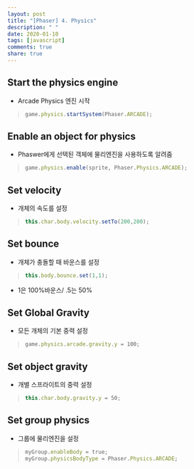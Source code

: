 ```yaml
---
layout: post
title: "[Phaser] 4. Physics"
description: " "
date: 2020-01-10
tags: [javascript]
comments: true
share: true
---
```


## Start the physics engine

- Arcade     Physics 엔진 시작

> ```Javascript
> game.physics.startSystem(Phaser.ARCADE);
> ```

 

## Enable an object for physics

- Phaswer에게 선택된 객체에 물리엔진을 사용하도록 알려줌

> ```Javascript
> game.physics.enable(sprite, Phaser.Physics.ARCADE);
> ```

 

## Set velocity

- 개체의 속도를 설정

> ```Javascript
> this.char.body.velocity.setTo(200,200);
> ```

 

## Set bounce

- 개체가 충돌할 때 바운스를 설정

> ```Javascript
> this.body.bounce.set(1,1);
> ```

- 1은 100%바운스/ .5는 50%

 

## Set Global Gravity

- 모든 개체의 기본 중력 설정

> ```Javascript
> game.physics.arcade.gravity.y = 100;
> ```

 

## Set object gravity

- 개별 스프라이트의 중력 설정

> ```Javascript
> this.char.body.gravity.y = 50;
> ```

 

## Set group physics

- 그룹에 물리엔진을 설정

> ```Javascript
> myGroup.enableBody = true;
> myGroup.physicsBodyType = Phaser.Physics.ARCADE;
> ```